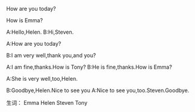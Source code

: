 How are you today?

How is Emma?

A:Hello,Helen.
B:Hi,Steven.

A:How are you today?

B:I am very well,thank you,and you?

A:I am fine,thanks.How is Tony?
B:He is fine,thanks.How is Emma?


A:She is very well,too,Helen.

B:Goodbye,Helen.Nice to see you
A:Nice to see you,too.Steven.Goodbye.

生词：
Emma
Helen
Steven
Tony


